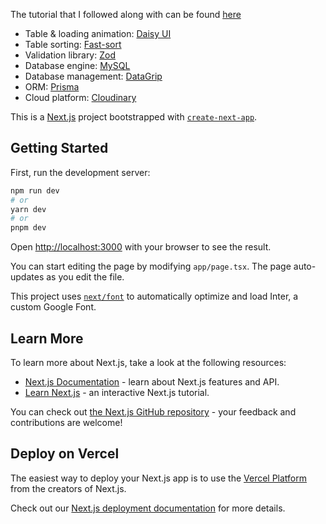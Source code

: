 The tutorial that I followed along with can be found [here](https://www.youtube.com/watch?v=ZVnjOPwW4ZA)

- Table & loading animation: [Daisy UI](https://daisyui.com/)
- Table sorting: [Fast-sort](https://www.npmjs.com/package/fast-sort)
- Validation library: [Zod](https://zod.dev/)
- Database engine: [MySQL](https://www.mysql.com/)
- Database management: [DataGrip](https://www.jetbrains.com/datagrip/)
- ORM: [Prisma](https://www.prisma.io/)
- Cloud platform: [Cloudinary](https://cloudinary.com/)

This is a [Next.js](https://nextjs.org/) project bootstrapped with [`create-next-app`](https://github.com/vercel/next.js/tree/canary/packages/create-next-app).

## Getting Started

First, run the development server:

```bash
npm run dev
# or
yarn dev
# or
pnpm dev
```

Open [http://localhost:3000](http://localhost:3000) with your browser to see the result.

You can start editing the page by modifying `app/page.tsx`. The page auto-updates as you edit the file.

This project uses [`next/font`](https://nextjs.org/docs/basic-features/font-optimization) to automatically optimize and load Inter, a custom Google Font.

## Learn More

To learn more about Next.js, take a look at the following resources:

- [Next.js Documentation](https://nextjs.org/docs) - learn about Next.js features and API.
- [Learn Next.js](https://nextjs.org/learn) - an interactive Next.js tutorial.

You can check out [the Next.js GitHub repository](https://github.com/vercel/next.js/) - your feedback and contributions are welcome!

## Deploy on Vercel

The easiest way to deploy your Next.js app is to use the [Vercel Platform](https://vercel.com/new?utm_medium=default-template&filter=next.js&utm_source=create-next-app&utm_campaign=create-next-app-readme) from the creators of Next.js.

Check out our [Next.js deployment documentation](https://nextjs.org/docs/deployment) for more details.
